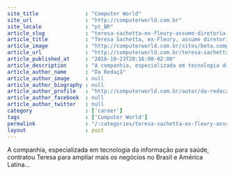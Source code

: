```yaml
---
site_title               : "Computer World"
site_url                 : "http://computerworld.com.br"
site_locale              : "pt_BR"
article_slug             : "teresa-sachetta-ex-fleury-assume-diretoria-de-novos-negocios-da-intersystems"
article_title            : "Teresa Sachetta, ex-Fleury, assume diretoria de novos negócios da InterSystems"
article_image            : "http://computerworld.com.br/sites/beta.computerworld.com.br/files/news_articles/teresa_sacchetta.jpg"
article_url              : "http://computerworld.com.br/teresa-sachetta-ex-fleury-assume-diretoria-de-novos-negocios-da-intersystems"
article_published_at     : "2016-10-23T20:16:00-02:00"
article_description      : "A companhia, especializada em tecnologia da informação para saúde, contratou Teresa para ampliar mais os negócios no Brasil e América Latina..."
article_author_name      : "Da Redaçã"
article_author_image     : null
article_author_biography : null
article_author_profile   : "http://computerworld.com.br/autor/da-redacao"
article_author_facebook  : null
article_author_twitter   : null
category                 : ['career']
tags                     : ['Computer World']
permalink                : "/:categories/teresa-sachetta-ex-fleury-assume-diretoria-de-novos-negocios-da-intersystems/"
layout                   : post
---
```


A companhia, especializada em tecnologia da informação para saúde, contratou Teresa para ampliar mais os negócios no Brasil e América Latina...
